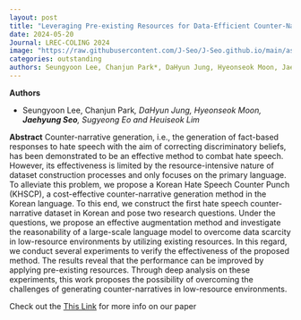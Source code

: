 ```yaml
---
layout: post
title: "Leveraging Pre-existing Resources for Data-Efficient Counter-Narrative Generation in Korean"
date: 2024-05-20
Journal: LREC-COLING 2024
image: "https://raw.githubusercontent.com/J-Seo/J-Seo.github.io/main/assets/img/lrec_coling2024.png"
categories: outstanding
authors: Seungyoon Lee, Chanjun Park*, DaHyun Jung, Hyeonseok Moon, Jaehyung Seo, Sugyeong Eo, Heuiseok Lim*
---
```


**Authors**
- Seungyoon Lee, Chanjun Park<sup>*</sup>, DaHyun Jung, Hyeonseok Moon, **Jaehyung Seo**, Sugyeong Eo and Heuiseok Lim<sup>*</sup>

**Abstract**
Counter-narrative generation, i.e., the generation of fact-based responses to hate speech with the aim of correcting
discriminatory beliefs, has been demonstrated to be an effective method to combat hate speech. However, its
effectiveness is limited by the resource-intensive nature of dataset construction processes and only focuses on
the primary language. To alleviate this problem, we propose a Korean Hate Speech Counter Punch (KHSCP), a
cost-effective counter-narrative generation method in the Korean language. To this end, we construct the first hate
speech counter-narrative dataset in Korean and pose two research questions. Under the questions, we propose an
effective augmentation method and investigate the reasonability of a large-scale language model to overcome data
scarcity in low-resource environments by utilizing existing resources. In this regard, we conduct several experiments
to verify the effectiveness of the proposed method. The results reveal that the performance can be improved by
applying pre-existing resources. Through deep analysis on these experiments, this work proposes the possibility of
overcoming the challenges of generating counter-narratives in low-resource environments.

Check out the [This Link][DOI] for more info on our paper

[DOI]: https://aclanthology.org/2024.lrec-main.907/

